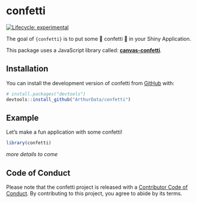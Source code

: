 
<!-- README.md is generated from README.Rmd. Please edit that file -->

# confetti

<!-- badges: start -->

[![Lifecycle:
experimental](https://img.shields.io/badge/lifecycle-experimental-orange.svg)](https://lifecycle.r-lib.org/articles/stages.html#experimental)
<!-- badges: end -->

The goal of `{confetti}` is to put some 🎊 confetti 🎊 in your Shiny
Application.

This package uses a JavaScript library called:
**[canvas-confetti](https://github.com/catdad/canvas-confetti)**.

## Installation

You can install the development version of confetti from
[GitHub](https://github.com/) with:

``` r
# install.packages("devtools")
devtools::install_github("ArthurData/confetti")
```

## Example

Let’s make a fun application with some confetti!

``` r
library(confetti)
```

*more details to come*

## Code of Conduct

Please note that the confetti project is released with a [Contributor
Code of
Conduct](https://contributor-covenant.org/version/2/0/CODE_OF_CONDUCT.html).
By contributing to this project, you agree to abide by its terms.

